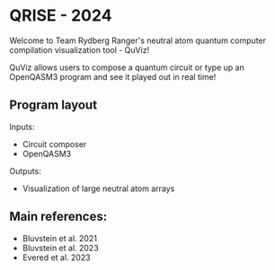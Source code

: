 # QRISE - 2024

Welcome to Team Rydberg Ranger's neutral atom quantum computer compilation visualization tool - QuViz!

QuViz allows users to compose a quantum circuit or type up an OpenQASM3 program and see it played out in real time!

## Program layout

Inputs:
- Circuit composer
- OpenQASM3

Outputs:
- Visualization of large neutral atom arrays

## Main references:
- Bluvstein et al. 2021
- Bluvstein et al. 2023
- Evered et al. 2023
